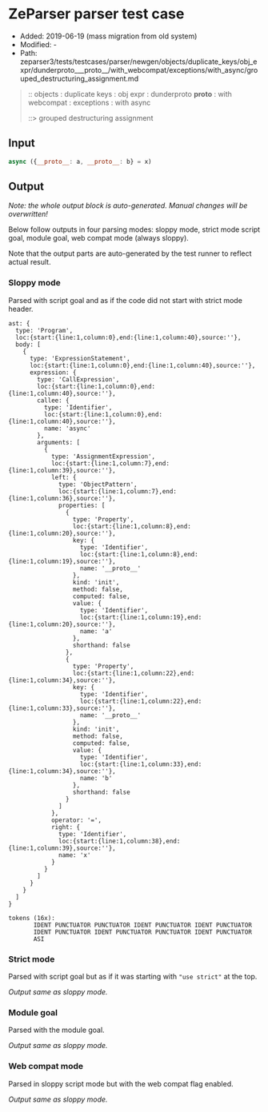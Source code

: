 # ZeParser parser test case

- Added: 2019-06-19 (mass migration from old system)
- Modified: -
- Path: zeparser3/tests/testcases/parser/newgen/objects/duplicate_keys/obj_expr/dunderproto___proto__/with_webcompat/exceptions/with_async/grouped_destructuring_assignment.md

> :: objects : duplicate keys : obj expr : dunderproto __proto__ : with webcompat : exceptions : with async
>
> ::> grouped destructuring assignment

## Input

`````js
async ({__proto__: a, __proto__: b} = x)
`````

## Output

_Note: the whole output block is auto-generated. Manual changes will be overwritten!_

Below follow outputs in four parsing modes: sloppy mode, strict mode script goal, module goal, web compat mode (always sloppy).

Note that the output parts are auto-generated by the test runner to reflect actual result.

### Sloppy mode

Parsed with script goal and as if the code did not start with strict mode header.

`````
ast: {
  type: 'Program',
  loc:{start:{line:1,column:0},end:{line:1,column:40},source:''},
  body: [
    {
      type: 'ExpressionStatement',
      loc:{start:{line:1,column:0},end:{line:1,column:40},source:''},
      expression: {
        type: 'CallExpression',
        loc:{start:{line:1,column:0},end:{line:1,column:40},source:''},
        callee: {
          type: 'Identifier',
          loc:{start:{line:1,column:0},end:{line:1,column:40},source:''},
          name: 'async'
        },
        arguments: [
          {
            type: 'AssignmentExpression',
            loc:{start:{line:1,column:7},end:{line:1,column:39},source:''},
            left: {
              type: 'ObjectPattern',
              loc:{start:{line:1,column:7},end:{line:1,column:36},source:''},
              properties: [
                {
                  type: 'Property',
                  loc:{start:{line:1,column:8},end:{line:1,column:20},source:''},
                  key: {
                    type: 'Identifier',
                    loc:{start:{line:1,column:8},end:{line:1,column:19},source:''},
                    name: '__proto__'
                  },
                  kind: 'init',
                  method: false,
                  computed: false,
                  value: {
                    type: 'Identifier',
                    loc:{start:{line:1,column:19},end:{line:1,column:20},source:''},
                    name: 'a'
                  },
                  shorthand: false
                },
                {
                  type: 'Property',
                  loc:{start:{line:1,column:22},end:{line:1,column:34},source:''},
                  key: {
                    type: 'Identifier',
                    loc:{start:{line:1,column:22},end:{line:1,column:33},source:''},
                    name: '__proto__'
                  },
                  kind: 'init',
                  method: false,
                  computed: false,
                  value: {
                    type: 'Identifier',
                    loc:{start:{line:1,column:33},end:{line:1,column:34},source:''},
                    name: 'b'
                  },
                  shorthand: false
                }
              ]
            },
            operator: '=',
            right: {
              type: 'Identifier',
              loc:{start:{line:1,column:38},end:{line:1,column:39},source:''},
              name: 'x'
            }
          }
        ]
      }
    }
  ]
}

tokens (16x):
       IDENT PUNCTUATOR PUNCTUATOR IDENT PUNCTUATOR IDENT PUNCTUATOR
       IDENT PUNCTUATOR IDENT PUNCTUATOR PUNCTUATOR IDENT PUNCTUATOR
       ASI
`````

### Strict mode

Parsed with script goal but as if it was starting with `"use strict"` at the top.

_Output same as sloppy mode._

### Module goal

Parsed with the module goal.

_Output same as sloppy mode._

### Web compat mode

Parsed in sloppy script mode but with the web compat flag enabled.

_Output same as sloppy mode._
